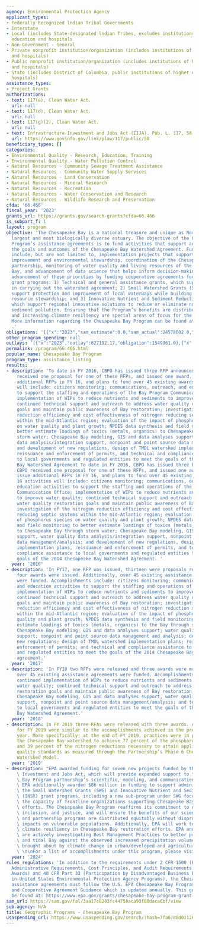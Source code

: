 ```yaml
---
agency: Environmental Protection Agency
applicant_types:
- Federally Recognized lndian Tribal Governments
- Interstate
- Local (includes State-designated lndian Tribes, excludes institutions of higher
  education and hospitals
- Non-Government - General
- Private nonprofit institution/organization (includes institutions of higher education
  and hospitals)
- Public nonprofit institution/organization (includes institutions of higher education
  and hospitals)
- State (includes District of Columbia, public institutions of higher education and
  hospitals)
assistance_types:
- Project Grants
authorizations:
- text: 117(e), Clean Water Act.
  url: null
- text: 117(d), Clean Water Act.
  url: null
- text: 117(g)(2), Clean Water Act.
  url: null
- text: Infrastructure Investment and Jobs Act (IIJA). Pub. L. 117, 58.
  url: https://www.govinfo.gov/link/plaw/117/public/58
beneficiary_types: []
categories:
- Environmental Quality - Research, Education, Training
- Environmental Quality - Water Pollution Control
- Natural Resources - Community Sewage Treatment Assistance
- Natural Resources - Community Water Supply Services
- Natural Resources - Land Conservation
- Natural Resources - Mineral Research
- Natural Resources - Recreation
- Natural Resources - Water Conservation and Research
- Natural Resources - Wildlife Research and Preservation
cfda: '66.466'
fiscal_year: '2023'
grants_url: https://grants.gov/search-grants?cfda=66.466
is_subpart_f: 1
layout: program
objective: 'The Chesapeake Bay is a national treasure and unique as North America''s
  largest and most biologically diverse estuary. The objective of the Chesapeake Bay
  Program’s assistance agreements is to fund activities that support achievement of
  the goals and outcomes of the Chesapeake Bay Watershed Agreement. Funding priorities
  include, but are not limited to, implementation projects that support water quality
  improvement and environmental stewardship, coordination of the Chesapeake Bay Program
  partnership, monitoring of water quality and living resources of the Chesapeake
  Bay, and advancement of data science that helps inform decision-making. EPA supports
  advancement of these priorities by funding cooperative agreements for the following
  grant programs: 1) Technical and general assistance grants, which support the partnership
  in carrying out the watershed agreement; 2) Small Watershed Grants (SWG), which
  support protection and improvement of local waterways while building citizen-based
  resource stewardship; and 3) Innovative Nutrient and Sediment Reduction (INSR) grants,
  which support regional innovative solutions to reduce or eliminate nutrient and
  sediment pollution. Ensuring that the Program’s benefits are distributed equitably
  and increasing climate resiliency are special areas of focus for the partnership.
  More information regarding the Chesapeake Bay Program can be found at https://www.chesapeakebay.net/
  .'
obligations: '[{"x":"2023","sam_estimate":0.0,"sam_actual":24578602.0,"usa_spending_actual":24578602.0},{"x":"2024","sam_estimate":0.0,"sam_actual":106045589.0,"usa_spending_actual":106624179.0},{"x":"2025","sam_estimate":0.0,"sam_actual":60999999.0,"usa_spending_actual":0.0}]'
other_program_spending: null
outlays: '[{"x":"2023","outlay":627192.17,"obligation":1549961.0},{"x":"2024","outlay":1123505.04,"obligation":89459878.0},{"x":"2025","outlay":0.0,"obligation":0.0}]'
permalink: /program/66.466.html
popular_name: Chesapeake Bay Program
program_type: assistance_listing
results:
- description: 'To date in FY 2016, CBPO has issued three RFP announcements. CBPO
    received one proposal for one of these RFPs, and issued one award. CBPO may issue
    additional RFPs in FY 16, and plans to fund over 45 existing awards. FY 16 activities
    will include: citizens monitoring; communications, outreach, and education activities
    to support the staffing and operations of the Bay Program Communication Office;
    implementation of WIPs to reduce nutrients and sediments to improve water quality;
    continued technical support and outreach to address water quality restoration
    goals and maintain public awareness of Bay restoration; investigation of the nitrogen
    reduction efficiency and cost effectiveness of nitrogen reducing septic systems
    within the mid-Atlantic region; evaluation of the impact of phosphorus species
    on water quality and plant growth; NPDES data synthesis and field monitoring to
    better estimate loadings of toxics (metals, organics) to Chesapeake Bay through
    storm water; Chesapeake Bay modeling, GIS and data analyses support, water quality
    data analysis/integration support, nonpoint and point source data management/analysis;
    and development of new regulations, design of TMDL watershed implementation plans,
    reissuance and enforcement of permits, and technical and compliance assistance
    to local governments and regulated entities to meet the goals of the 2014 Chesapeake
    Bay Watershed Agreement To date in FY 2016, CBPO has issued three RFP announcements.
    CBPO received one proposal for one of these RFPs, and issued one award. CBPO may
    issue additional RFPs in FY 16, and plans to fund over 45 existing awards. FY
    16 activities will include: citizens monitoring; communications, outreach, and
    education activities to support the staffing and operations of the Bay Program
    Communication Office; implementation of WIPs to reduce nutrients and sediments
    to improve water quality; continued technical support and outreach to address
    water quality restoration goals and maintain public awareness of Bay restoration;
    investigation of the nitrogen reduction efficiency and cost effectiveness of nitrogen
    reducing septic systems within the mid-Atlantic region; evaluation of the impact
    of phosphorus species on water quality and plant growth; NPDES data synthesis
    and field monitoring to better estimate loadings of toxics (metals, organics)
    to Chesapeake Bay through storm water; Chesapeake Bay modeling, GIS and data analyses
    support, water quality data analysis/integration support, nonpoint and point source
    data management/analysis; and development of new regulations, design of TMDL watershed
    implementation plans, reissuance and enforcement of permits, and technical and
    compliance assistance to local governments and regulated entities to meet the
    goals of the 2014 Chesapeake Bay Watershed Agreement. '
  year: '2016'
- description: 'In FY17, one RFP was issued, thirteen were proposals received, and
    four awards were issued. Additionally, over 45 existing assistance agreements
    were funded. Accomplishments include: citizens monitoring; communications, outreach
    and education activities to support the staffing and operations of the Bay Program;
    implementation of WIPs to reduce nutrients and sediments to improve water quality;
    continued technical support and outreach to address water quality restoration
    goals and maintain public awareness of Bay restoration; investigation of the nitrogen
    reduction efficiency and cost effectiveness of nitrogen reduction septic systems
    within the mid-Atlantic region; evaluation of the impact of phosphorus on water
    quality and plant growth; NPDES data synthesis and field monitoring to better
    estimate loadings of toxics (metals, organics) to the Bay through stormwater;
    Chesapeake Bay modeling; GIS and data analyses support; water quality data analysis/integration
    support; nonpoint and point source data management and analysis; development of
    new regulations; design of TMDL watershed implementation plans; reissuance and
    enforcement of permits; and technical and compliance assistance to local governments
    and regulated entities to meet the goals of the 2014 Chesapeake Bay Watershed
    agreement.'
  year: '2017'
- description: 'In FY18 two RFPs were released and three awards were made. Additionally,
    over 45 existing assistance agreements were funded. Accomplishments for FY18 included:
    continued implementation of WIPs to reduce nutrients and sediments to improve
    water quality; continued technical support and outreach to address water quality
    restoration goals and maintain public awareness of Bay restoration; citizens monitoring;
    Chesapeake Bay modeling, GIS and data analyses support, water quality data analysis/integration
    support, nonpoint and point source data management/analysis; and technical assistance
    to local governments and regulated entities to meet the goals of the 2014 Chesapeake
    Bay Watershed Agreement.'
  year: '2018'
- description: In FY 2019 three RFAs were released with three awards. Accomplishments
    for FY 2019 were similar to the accomplishments achieved in the previous fiscal
    year. More specifically, at the end of FY 2019, practices were in place throughout
    the Chesapeake Bay watershed to achieve 77 percent of the phosphorus reductions
    and 39 percent of the nitrogen reductions necessary to attain applicable water
    quality standards as measured through the Partnership’s Phase 6 Chesapeake Bay
    Watershed Model.
  year: '2019'
- description: "EPA awarded funding for seven new projects funded by the Infrastructure\
    \ Investment and Jobs Act, which will provide expanded support to the Chesapeake\
    \ Bay Program partnership’s scientific, modeling, and communications activities.\
    \ EPA additionally awarded $86 million in funding to support administration of\
    \ the Small Watershed Grants (SWG) and Innovative Nutrient and Sediment Reduction\
    \ (INSR) grant programs, including a new sub-program under SWG focused on building\
    \ the capacity of frontline organizations supporting Chesapeake Bay restoration\
    \ efforts. The Chesapeake Bay Program reaffirms its commitment to diversity, equity,\
    \ inclusion, and justice, and will ensure the benefits of our science, restoration,\
    \ and partnership programs are distributed equitably without disproportionate\
    \ impacts on vulnerable populations. Additionally, EPA will work to further integrate\
    \ climate resiliency in Chesapeake Bay restoration efforts. EPA and the partnership\
    \ are actively investigating Best Management Practices to better protect the watershed\
    \ and tidal Bay against the observed increased precipitation volumes and intensity\
    \ brought about by climate change in urban/developed and agricultural regions.\
    \ \n\nFor a list of accomplishments under this program, please visit: https://www.epa.gov/aboutepa/about-chesapeake-bay-program-office."
  year: '2024'
rules_regulations: 'In addition to the requirements under 2 CFR 1500 (EPA Uniform
  Administrative Requirements, Cost Principles, and Audit Requirements for Federal
  Awards) and 40 CFR Part 33 (Participation by Disadvantaged Business Enterprises
  in United States Environmental Protection Agency Programs), the Chesapeake Bay Program
  assistance agreements must follow the U.S. EPA Chesapeake Bay Program Office Grant
  and Cooperative Agreement Guidance which is updated annually. This guidance can
  be found at: https://www.epa.gov/grants/chesapeake-bay-program-grant-guidance.'
sam_url: https://sam.gov/fal/3aa17c0283fc44758aca93f80daca6bf/view
sub-agency: N/A
title: Geographic Programs - Chesapeake Bay Program
usaspending_url: https://www.usaspending.gov/search/?hash=7fa6788d0112633a2741d0d85e1b194d
---
```

